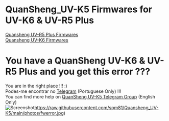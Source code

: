 # QuanSheng_UV-K5 Firmwares for UV-K6 & UV-R5 Plus

[Quansheng UV-R5 Plus Firmwares](https://github.com/spm81/Quansheng_UV-K5/tree/main/Firmware/UV-5R%20Plus)<br>
[Quansheng UV-K6 Firmwares](https://github.com/spm81/Quansheng_UV-K5/tree/main/Firmware/UV-K6)


# You have a QuanSheng UV-K6 & UV-R5 Plus and you get this error ???
You are in the right place !!! :) <br>
Podes-me encontrar no [Telegram](https://t.me/PMR446PT) (Portuguese Only) !!!<br>You can find more help on [QuanSheng UV-K5 Telegram Group](https://t.me/quansheng_uvk5_en) (English Only)<br>
![Screenshot](https://raw.githubusercontent.com/spm81/Quansheng_UV-K5/main/photos/fwerror.jpg)https://raw.githubusercontent.com/spm81/Quansheng_UV-K5/main/photos/fwerror.jpg)


